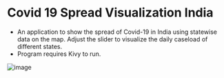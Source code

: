 # Covid 19 Spread Visualization India
- An application to show the spread of Covid-19 in India using statewise data on the map. Adjust the slider to visualize the daily caseload of different states.
- Program requires Kivy to run.

![image](https://user-images.githubusercontent.com/65825273/127040886-928fbe6b-92ed-4aa6-b004-37fa9ef4dba7.png)

